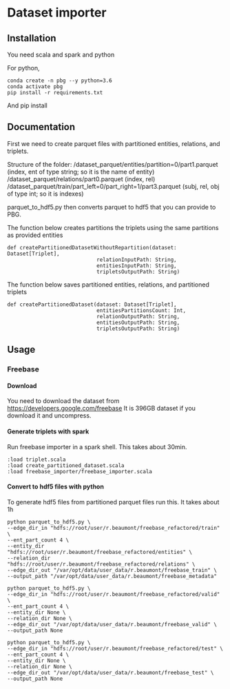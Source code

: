 # Dataset importer

## Installation

You need scala and spark and python

For python, 
```
conda create -n pbg --y python=3.6
conda activate pbg
pip install -r requirements.txt
```

And pip install 

## Documentation
First we need to create parquet files with partitioned entities, relations, and triplets.

Structure of the folder:
/dataset_parquet/entities/partition=0/part1.parquet (index, ent of type string; so it is the name of entity) 
/dataset_parquet/relations/part0.parquet (index, rel)
/dataset_parquet/train/part_left=0/part_right=1/part3.parquet (subj, rel, obj of type int; so it is indexes)

parquet_to_hdf5.py then converts parquet to hdf5 that you can provide to PBG.

The function below creates partitions the triplets using the same partitions as provided entities
```
def createPartitionedDatasetWithoutRepartition(dataset: Dataset[Triplet],
                             relationInputPath: String,
                             entitiesInputPath: String,
                             tripletsOutputPath: String)
```

The function below saves partitioned entities, relations, and partitioned triplets 
```
def createPartitionedDataset(dataset: Dataset[Triplet],
                             entitiesPartitionsCount: Int,
                             relationOutputPath: String,
                             entitiesOutputPath: String,
                             tripletsOutputPath: String)
```

## Usage 

### Freebase

#### Download

You need to download the dataset from https://developers.google.com/freebase
It is 396GB dataset if you download it and uncompress.

#### Generate triplets with spark

Run freebase importer in a spark shell. This takes about 30min.
```
:load triplet.scala
:load create_partitioned_dataset.scala
:load freebase_importer/freebase_importer.scala
```

#### Convert to hdf5 files with python

To generate hdf5 files from partitioned parquet files run this. It takes about 1h
```shell script
python parquet_to_hdf5.py \
--edge_dir_in "hdfs://root/user/r.beaumont/freebase_refactored/train" \
--ent_part_count 4 \
--entity_dir "hdfs://root/user/r.beaumont/freebase_refactored/entities" \
--relation_dir "hdfs://root/user/r.beaumont/freebase_refactored/relations" \
--edge_dir_out "/var/opt/data/user_data/r.beaumont/freebase_train" \
--output_path "/var/opt/data/user_data/r.beaumont/freebase_metadata"
```

```shell script
python parquet_to_hdf5.py \
--edge_dir_in "hdfs://root/user/r.beaumont/freebase_refactored/valid" \
--ent_part_count 4 \
--entity_dir None \
--relation_dir None \
--edge_dir_out "/var/opt/data/user_data/r.beaumont/freebase_valid" \
--output_path None
```

```shell script
python parquet_to_hdf5.py \
--edge_dir_in "hdfs://root/user/r.beaumont/freebase_refactored/test" \
--ent_part_count 4 \
--entity_dir None \
--relation_dir None \
--edge_dir_out "/var/opt/data/user_data/r.beaumont/freebase_test" \
--output_path None
```

